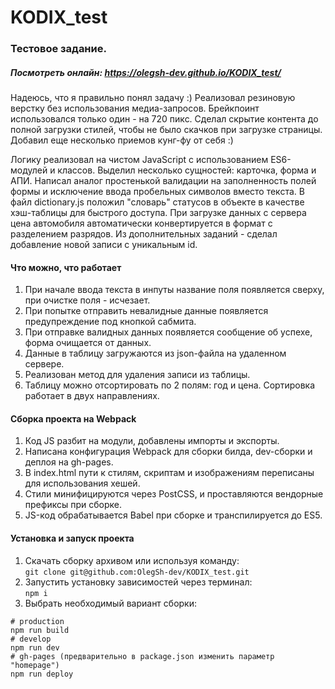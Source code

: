 # KODIX_test

### Тестовое задание.

##### Посмотреть онлайн: https://olegsh-dev.github.io/KODIX_test/
  

Надеюсь, что я правильно понял задачу :) Реализовал резиновую верстку без использования медиа-запросов. Брейкпоинт использовался только один - на 720 пикс. Сделал скрытие контента до полной загрузки стилей, чтобы не было скачков при загрузке страницы. Добавил еще несколько приемов кунг-фу от себя :)

Логику реализовал на чистом JavaScript с использованием ES6-модулей и классов. Выделил несколько сущностей: карточка, форма и АПИ. Написал аналог простенькой валидации на заполненность полей формы и исключение ввода пробельных символов вместо текста. В файл dictionary.js положил "словарь" статусов в объекте в качестве хэш-таблицы для быстрого доступа. При загрузке данных с сервера цена автомобиля автоматически конвертируется в формат с разделением разрядов. Из дополнительных заданий - сделал добавление новой записи с уникальным id.

#### Что можно, что работает
1. При начале ввода текста в инпуты название поля появляется сверху, при очистке поля - исчезает.
2. При попытке отправить невалидные данные появляется предупреждение под кнопкой сабмита.
3. При отправке валидных данных появляется сообщение об успехе, форма очищается от данных.
4. Данные в таблицу загружаются из json-файла на удаленном сервере.
5. Реализован метод для удаления записи из таблицы.
6. Таблицу можно отсортировать по 2 полям: год и цена. Сортировка работает в двух направлениях.

#### Сборка проекта на Webpack
1. Код JS разбит на модули, добавлены импорты и экспорты.
2. Написана конфигурация Webpack для сборки билда, dev-сборки и деплоя на gh-pages.
3. В index.html пути к стилям, скриптам и изображениям переписаны для использования хешей.
4. Стили минифицируются через PostCSS, и проставляются вендорные префиксы при сборке.
5. JS-код обрабатывается Babel при сборке и транспилируется до ES5.

#### Установка и запуск проекта
1. Скачать сборку архивом или используя команду:  
```git clone git@github.com:OlegSh-dev/KODIX_test.git```
2. Запустить установку зависимостей через терминал:  
```npm i```
3. Выбрать необходимый вариант сборки:  
```
# production  
npm run build
# develop  
npm run dev
# gh-pages (предварительно в package.json изменить параметр "homepage")  
npm run deploy
```